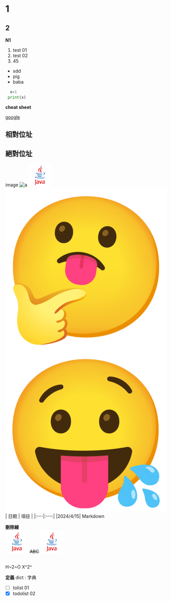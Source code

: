 # 1
## 2
**N1**
1. test 01
2. test 02
3. 45
- sdd
- pig
- baba
  

```python
  x=1
 print(x)
```

**cheat sheet**

[google](https://www.google.com.tw/?hl=zh_TW)

## 相對位址
## 絕對位址
image
 ![a](C:\Local\java.png)
 ![a](java.png)
 <br>
![alt text](image.png)
![alt text](image-1.png)
 <br>
 | 日期 | 項目 | 
 |:---|:---:|
 |2024/4/15| Markdown



 **刪除線**<br>
 ![a](java.png)
 ~~ABC~~
![a](java.png)
<br>


<br>
H~2~O
X^2^

 **定義**
dict
: 字典

- [ ] tolist 01
- [x] todolist 02
